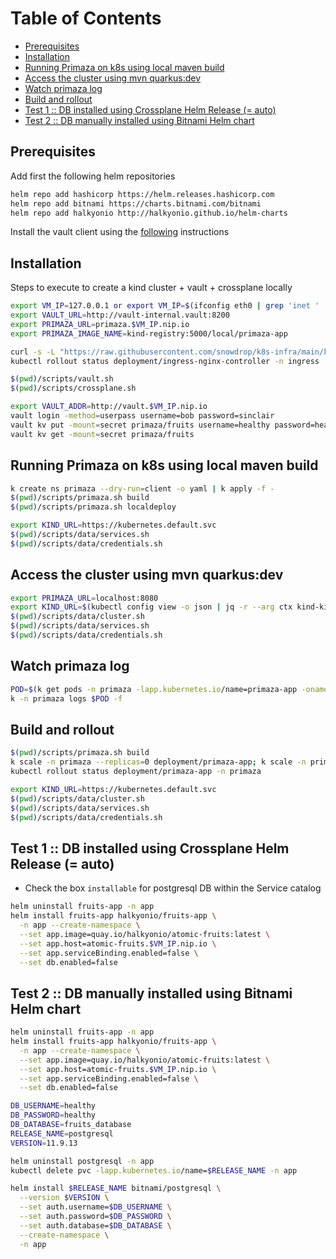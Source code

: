 Table of Contents
=================

* [Prerequisites](#prerequisites)
* [Installation](#installation)
* [Running Primaza on k8s using local maven build](#running-primaza-on-k8s-using-local-maven-build)
* [Access the cluster using mvn quarkus:dev](#access-the-cluster-using-mvn-quarkusdev)
* [Watch primaza log](#watch-primaza-log)
* [Build and rollout](#build-and-rollout)
* [Test 1 :: DB installed using Crossplane Helm Release (= auto)](#test-1--db-installed-using-crossplane-helm-release--auto)
* [Test 2 :: DB manually installed using Bitnami Helm chart](#test-2--db-manually-installed-using-bitnami-helm-chart)

## Prerequisites

Add first the following helm repositories
```bash
helm repo add hashicorp https://helm.releases.hashicorp.com
helm repo add bitnami https://charts.bitnami.com/bitnami
helm repo add halkyonio http://halkyonio.github.io/helm-charts
```
Install the vault client using the [following](https://developer.hashicorp.com/vault/docs/install) instructions

## Installation

Steps to execute to create a kind cluster + vault + crossplane locally

```bash
export VM_IP=127.0.0.1 or export VM_IP=$(ifconfig eth0 | grep 'inet ' | cut -d: -f2 | awk '{ print $2}')
export VAULT_URL=http://vault-internal.vault:8200
export PRIMAZA_URL=primaza.$VM_IP.nip.io
export PRIMAZA_IMAGE_NAME=kind-registry:5000/local/primaza-app

curl -s -L "https://raw.githubusercontent.com/snowdrop/k8s-infra/main/kind/kind.sh" | bash -s install --delete-kind-cluster
kubectl rollout status deployment/ingress-nginx-controller -n ingress

$(pwd)/scripts/vault.sh
$(pwd)/scripts/crossplane.sh

export VAULT_ADDR=http://vault.$VM_IP.nip.io
vault login -method=userpass username=bob password=sinclair
vault kv put -mount=secret primaza/fruits username=healthy password=healthy database=fruits_database
vault kv get -mount=secret primaza/fruits
```

## Running Primaza on k8s using local maven build
```bash
k create ns primaza --dry-run=client -o yaml | k apply -f -
$(pwd)/scripts/primaza.sh build
$(pwd)/scripts/primaza.sh localdeploy

export KIND_URL=https://kubernetes.default.svc
$(pwd)/scripts/data/services.sh
$(pwd)/scripts/data/credentials.sh
```

## Access the cluster using mvn quarkus:dev
```bash
export PRIMAZA_URL=localhost:8080
export KIND_URL=$(kubectl config view -o json | jq -r --arg ctx kind-kind '.clusters[] | select(.name == $ctx) | .cluster.server')
$(pwd)/scripts/data/cluster.sh
$(pwd)/scripts/data/services.sh
$(pwd)/scripts/data/credentials.sh
```

## Watch primaza log 
```bash
POD=$(k get pods -n primaza -lapp.kubernetes.io/name=primaza-app -oname)
k -n primaza logs $POD -f
```

## Build and rollout
```bash
$(pwd)/scripts/primaza.sh build
k scale -n primaza --replicas=0 deployment/primaza-app; k scale -n primaza --replicas=1 deployment/primaza-app
kubectl rollout status deployment/primaza-app -n primaza

export KIND_URL=https://kubernetes.default.svc
$(pwd)/scripts/data/cluster.sh
$(pwd)/scripts/data/services.sh
$(pwd)/scripts/data/credentials.sh
```
## Test 1 :: DB installed using Crossplane Helm Release (= auto)

- Check the box `installable` for postgresql DB within the Service catalog
```bash
helm uninstall fruits-app -n app
helm install fruits-app halkyonio/fruits-app \
  -n app --create-namespace \
  --set app.image=quay.io/halkyonio/atomic-fruits:latest \
  --set app.host=atomic-fruits.$VM_IP.nip.io \
  --set app.serviceBinding.enabled=false \
  --set db.enabled=false
```

## Test 2 :: DB manually installed using Bitnami Helm chart

```bash
helm uninstall fruits-app -n app
helm install fruits-app halkyonio/fruits-app \
  -n app --create-namespace \
  --set app.image=quay.io/halkyonio/atomic-fruits:latest \
  --set app.host=atomic-fruits.$VM_IP.nip.io \
  --set app.serviceBinding.enabled=false \
  --set db.enabled=false

DB_USERNAME=healthy
DB_PASSWORD=healthy
DB_DATABASE=fruits_database
RELEASE_NAME=postgresql
VERSION=11.9.13

helm uninstall postgresql -n app
kubectl delete pvc -lapp.kubernetes.io/name=$RELEASE_NAME -n app

helm install $RELEASE_NAME bitnami/postgresql \
  --version $VERSION \
  --set auth.username=$DB_USERNAME \
  --set auth.password=$DB_PASSWORD \
  --set auth.database=$DB_DATABASE \
  --create-namespace \
  -n app
```